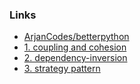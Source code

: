 ### Links
- [ArjanCodes/betterpython](https://github.com/ArjanCodes/betterpython)
- [1. coupling and cohesion](https://github.com/ArjanCodes/betterpython/tree/main/1%20-%20coupling%20and%20cohesion)
- [2. dependency-inversion](https://github.com/ArjanCodes/betterpython/tree/main/2%20-%20dependency%20inversion)
- [3. strategy pattern](https://github.com/ArjanCodes/betterpython/tree/main/3%20-%20strategy%20pattern)